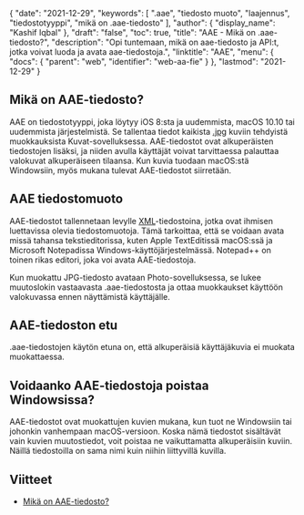 {
  "date": "2021-12-29",
  "keywords": [
".aae",
"tiedosto muoto",
"laajennus",
"tiedostotyyppi",
"mikä on .aae-tiedosto"
],
  "author": {
    "display_name": "Kashif Iqbal"
},
  "draft": "false",
  "toc": true,
  "title": "AAE - Mikä on .aae-tiedosto?",
  "description": "Opi tuntemaan, mikä on aae-tiedosto ja API:t, jotka voivat luoda ja avata aae-tiedostoja.",
  "linktitle": "AAE",
  "menu": {
    "docs": {
      "parent": "web",
      "identifier": "web-aa-fie"
}
},
  "lastmod": "2021-12-29"
}

## Mikä on AAE-tiedosto?

AAE on tiedostotyyppi, joka löytyy iOS 8:sta ja uudemmista, macOS 10.10 tai uudemmista järjestelmistä. Se tallentaa tiedot kaikista [.jpg](/image/jpeg/) kuviin tehdyistä muokkauksista Kuvat-sovelluksessa. AAE-tiedostot ovat alkuperäisten tiedostojen lisäksi, ja niiden avulla käyttäjät voivat tarvittaessa palauttaa valokuvat alkuperäiseen tilaansa. Kun kuvia tuodaan macOS:stä Windowsiin, myös mukana tulevat AAE-tiedostot siirretään.

## AAE tiedostomuoto
AAE-tiedostot tallennetaan levylle [XML](/web/xml/)-tiedostoina, jotka ovat ihmisen luettavissa olevia tiedostomuotoja. Tämä tarkoittaa, että se voidaan avata missä tahansa tekstieditorissa, kuten Apple TextEditissä macOS:ssä ja Microsoft Notepadissa Windows-käyttöjärjestelmässä. Notepad++ on toinen rikas editori, joka voi avata AAE-tiedostoja.

Kun muokattu JPG-tiedosto avataan Photo-sovelluksessa, se lukee muutoslokin vastaavasta .aae-tiedostosta ja ottaa muokkaukset käyttöön valokuvassa ennen näyttämistä käyttäjälle.

## AAE-tiedoston etu
.aae-tiedostojen käytön etuna on, että alkuperäisiä käyttäjäkuvia ei muokata muokattaessa.

## Voidaanko AAE-tiedostoja poistaa Windowsissa?

AAE-tiedostot ovat muokattujen kuvien mukana, kun tuot ne Windowsiin tai johonkin vanhempaan macOS-versioon. Koska nämä tiedostot sisältävät vain kuvien muutostiedot, voit poistaa ne vaikuttamatta alkuperäisiin kuviin. Näillä tiedostoilla on sama nimi kuin niihin liittyvillä kuvilla.

## Viitteet

 * [Mikä on AAE-tiedosto?](https://discussions.apple.com/thread/7810994)

